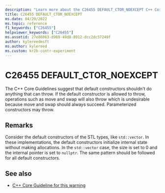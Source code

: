 ```yaml
---
description: "Learn more about the C26455 DEFAULT_CTOR_NOEXCEPT C++ Core Guidelines Checker warning. Default constructors shouldn't do anything that can throw."
title: C26455 DEFAULT_CTOR_NOEXCEPT
ms.date: 04/29/2022
ms.topic: reference
f1_keywords: ["C26455"]
helpviewer_keywords: ["C26455"]
ms.assetid: 27e86063-d969-49d8-8912-dcc2dc57249f
author: kylereedmsft
ms.author: kylereed
ms.custom: kr2b-contr-experiment
---
```

# C26455 DEFAULT_CTOR_NOEXCEPT

The C++ Core Guidelines suggest that default constructors shouldn't do anything that can throw. If the default constructor is allowed to throw, operations such as move and swap will also throw which is undesirable because move and swap should always succeed. Parameterized constructors may throw.

## Remarks

Consider the default constructors of the STL types, like `std::vector`. In these implementations, the default constructors initialize internal state without making allocations. In the `std::vector` case, the size is set to 0 and the internal pointer is set to `nullptr`. The same pattern should be followed for all default constructors.

## See also

- [C++ Core Guideline for this warning](https://github.com/isocpp/CppCoreGuidelines/blob/master/CppCoreGuidelines.md#Rf-noexcept)
